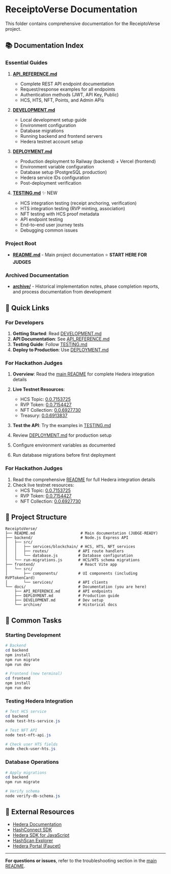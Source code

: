# ReceiptoVerse Documentation

This folder contains comprehensive documentation for the ReceiptoVerse project.

## 📚 Documentation Index

### **Essential Guides**

1. **[API_REFERENCE.md](./API_REFERENCE.md)**

   - Complete REST API endpoint documentation
   - Request/response examples for all endpoints
   - Authentication methods (JWT, API Key, Public)
   - HCS, HTS, NFT, Points, and Admin APIs

2. **[DEVELOPMENT.md](./DEVELOPMENT.md)**

   - Local development setup guide
   - Environment configuration
   - Database migrations
   - Running backend and frontend servers
   - Hedera testnet account setup

3. **[DEPLOYMENT.md](./DEPLOYMENT.md)**

   - Production deployment to Railway (backend) + Vercel (frontend)
   - Environment variable configuration
   - Database setup (PostgreSQL production)
   - Hedera service IDs configuration
   - Post-deployment verification

4. **[TESTING.md](./TESTING.md)** ✨ NEW
   - HCS integration testing (receipt anchoring, verification)
   - HTS integration testing (RVP minting, association)
   - NFT testing with HCS proof metadata
   - API endpoint testing
   - End-to-end user journey tests
   - Debugging common issues

### **Project Root**

- **[README.md](../README.md)** - Main project documentation ⭐ **START HERE FOR JUDGES**

### **Archived Documentation**

- **[archive/](./archive/)** - Historical implementation notes, phase completion reports, and process documentation from development

## 🚀 Quick Links

### For Developers

1. **Getting Started**: Read [DEVELOPMENT.md](./DEVELOPMENT.md)
2. **API Documentation**: See [API_REFERENCE.md](./API_REFERENCE.md)
3. **Testing Guide**: Follow [TESTING.md](./TESTING.md)
4. **Deploy to Production**: Use [DEPLOYMENT.md](./DEPLOYMENT.md)

### For Hackathon Judges

1. **Overview**: Read the [main README](../README.md) for complete Hedera integration details
2. **Live Testnet Resources**:
   - HCS Topic: [0.0.7153725](https://hashscan.io/testnet/topic/0.0.7153725)
   - RVP Token: [0.0.7154427](https://hashscan.io/testnet/token/0.0.7154427)
   - NFT Collection: [0.0.6927730](https://hashscan.io/testnet/token/0.0.6927730)
   - Treasury: [0.0.6913837](https://hashscan.io/testnet/account/0.0.6913837)
3. **Test the API**: Try the examples in [TESTING.md](./TESTING.md)

4. Review [DEPLOYMENT.md](./DEPLOYMENT.md) for production setup
5. Configure environment variables as documented
6. Run database migrations before first deployment

### For Hackathon Judges

1. Read the comprehensive [README](../README.md) for full Hedera integration details
2. Check live testnet resources:
   - HCS Topic: [0.0.7153725](https://hashscan.io/testnet/topic/0.0.7153725)
   - RVP Token: [0.0.7154427](https://hashscan.io/testnet/token/0.0.7154427)
   - NFT Collection: [0.0.6927730](https://hashscan.io/testnet/token/0.0.6927730)

## 📂 Project Structure

```
ReceiptoVerse/
├── README.md                    # Main documentation (JUDGE-READY)
├── backend/                     # Node.js Express API
│   ├── src/
│   │   ├── services/blockchain/ # HCS, HTS, NFT services
│   │   ├── routes/             # API route handlers
│   │   └── database.js         # Database configuration
│   └── run-migrations.js       # HCS/HTS schema migrations
├── frontend/                    # React Vite app
│   └── src/
│       ├── components/         # UI components (including RVPTokenCard)
│       └── services/           # API clients
└── docs/                       # Documentation (you are here)
    ├── API_REFERENCE.md        # API endpoints
    ├── DEPLOYMENT.md           # Production guide
    ├── DEVELOPMENT.md          # Dev setup
    └── archive/                # Historical docs
```

## 🔧 Common Tasks

### Starting Development

```powershell
# Backend
cd backend
npm install
npm run migrate
npm run dev

# Frontend (new terminal)
cd frontend
npm install
npm run dev
```

### Testing Hedera Integration

```powershell
# Test HCS service
cd backend
node test-hts-service.js

# Test NFT API
node test-nft-api.js

# Check user HTS fields
node check-user-hts.js
```

### Database Operations

```powershell
# Apply migrations
cd backend
npm run migrate

# Verify schema
node verify-db-schema.js
```

## 🔗 External Resources

- [Hedera Documentation](https://docs.hedera.com/)
- [HashConnect SDK](https://github.com/Hashpack/hashconnect)
- [Hedera SDK for JavaScript](https://github.com/hashgraph/hedera-sdk-js)
- [HashScan Explorer](https://hashscan.io/testnet)
- [Hedera Portal (Faucet)](https://portal.hedera.com/)

---

**For questions or issues**, refer to the troubleshooting section in the [main README](../README.md#-troubleshooting).
